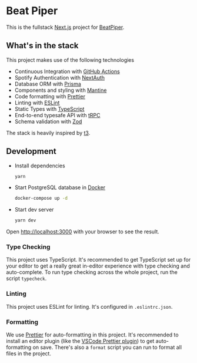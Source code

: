 # Beat Piper

This is the fullstack [Next.js](https://nextjs.org/) project for [BeatPiper](https://beatpiper.com).

## What's in the stack

This project makes use of the following technologies

- Continuous Integration with [GitHub Actions](https://github.com/features/actions)
- Spotify Authentication with [NextAuth](https://next-auth.js.org/)
- Database ORM with [Prisma](https://prisma.io)
- Components and styling with [Mantine](https://mantine.dev/)
- Code formatting with [Prettier](https://prettier.io)
- Linting with [ESLint](https://eslint.org)
- Static Types with [TypeScript](https://typescriptlang.org)
- End-to-end typesafe API with [tRPC](https://trpc.io/)
- Schema validation with [Zod](https://zod.dev/)

The stack is heavily inspired by [t3](https://create.t3.gg/).

## Development

- Install dependencies

  ```sh
  yarn
  ```

- Start PostgreSQL database in [Docker](https://www.docker.com/get-started)

  ```sh
  docker-compose up -d
  ```

- Start dev server

  ```sh
  yarn dev
  ```

Open [http://localhost:3000](http://localhost:3000) with your browser to see the result.

### Type Checking

This project uses TypeScript. It's recommended to get TypeScript set up for your editor to get a really great in-editor experience with type checking and auto-complete. To run type checking across the whole project, run the script `typecheck`.

### Linting

This project uses ESLint for linting. It's configured in `.eslintrc.json`.

### Formatting

We use [Prettier](https://prettier.io/) for auto-formatting in this project. It's recommended to install an editor plugin (like the [VSCode Prettier plugin](https://marketplace.visualstudio.com/items?itemName=esbenp.prettier-vscode)) to get auto-formatting on save. There's also a `format` script you can run to format all files in the project.
